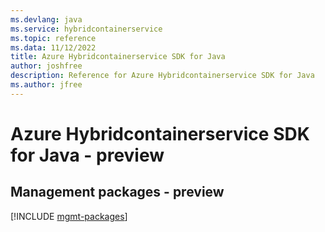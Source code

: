 ```yaml
---
ms.devlang: java
ms.service: hybridcontainerservice
ms.topic: reference
ms.data: 11/12/2022
title: Azure Hybridcontainerservice SDK for Java
author: joshfree
description: Reference for Azure Hybridcontainerservice SDK for Java
ms.author: jfree
---
```

# Azure Hybridcontainerservice SDK for Java - preview

## Management packages - preview
[!INCLUDE [mgmt-packages](hybridcontainerservice-mgmt-index.md)]
